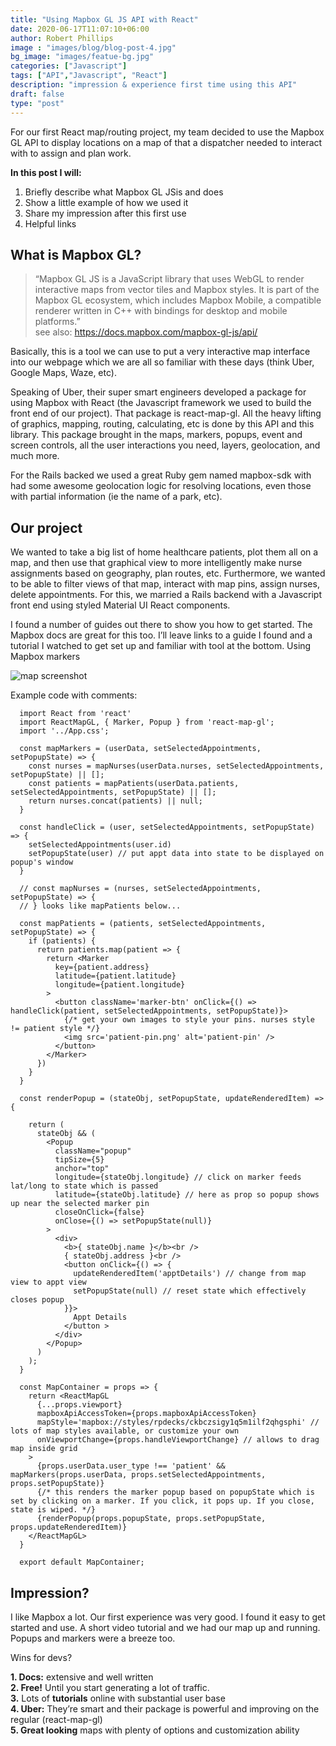 ```yaml
---
title: "Using Mapbox GL JS API with React"
date: 2020-06-17T11:07:10+06:00
author: Robert Phillips
image : "images/blog/blog-post-4.jpg"
bg_image: "images/featue-bg.jpg"
categories: ["Javascript"]
tags: ["API","Javascript", "React"]
description: "impression & experience first time using this API"
draft: false
type: "post"
---
```



For our first React map/routing project, my team decided to use the Mapbox GL API to display locations on a map of that a dispatcher needed to interact with to assign and plan work.  

**In this post I will:**  
1. Briefly describe what Mapbox GL JSis and does
2. Show a little example of how we used it
3. Share my impression after this first use
4. Helpful links

## What is Mapbox GL?
> “Mapbox GL JS is a JavaScript library that uses WebGL to render interactive maps from vector tiles and Mapbox styles. It is part of the Mapbox GL ecosystem, which includes Mapbox Mobile, a compatible renderer written in C++ with bindings for desktop and mobile platforms.”  
see also: https://docs.mapbox.com/mapbox-gl-js/api/  

Basically, this is a tool we can use to put a very interactive map interface into our webpage which we are all so familiar with these days (think Uber, Google Maps, Waze, etc).  

Speaking of Uber, their super smart engineers developed a package for using Mapbox with React (the Javascript framework we used to build the front end of our project). That package is react-map-gl. All the heavy lifting of graphics, mapping, routing, calculating, etc is done by this API and this library. This package brought in the maps, markers, popups, event and screen controls, all the user interactions you need, layers, geolocation, and much more.  

For the Rails backed we used a great Ruby gem named mapbox-sdk with had some awesome geolocation logic for resolving locations, even those with partial information (ie the name of a park, etc).  

## Our project
We wanted to take a big list of home healthcare patients, plot them all on a map, and then use that graphical view to more intelligently make nurse assignments based on geography, plan routes, etc. Furthermore, we wanted to be able to filter views of that map, interact with map pins, assign nurses, delete appointments. For this, we married a Rails backend with a Javascript front end using styled Material UI React components.  

I found a number of guides out there to show you how to get started. The Mapbox docs are great for this too. I’ll leave links to a guide I found and a tutorial I watched to get set up and familiar with tool at the bottom.
Using Mapbox markers

![map screenshot](/images/blog/dispatch-map.png)

Example code with comments:  
```
  import React from 'react'
  import ReactMapGL, { Marker, Popup } from 'react-map-gl';
  import '../App.css';

  const mapMarkers = (userData, setSelectedAppointments, setPopupState) => {
    const nurses = mapNurses(userData.nurses, setSelectedAppointments, setPopupState) || [];
    const patients = mapPatients(userData.patients, setSelectedAppointments, setPopupState) || [];
    return nurses.concat(patients) || null;
  }

  const handleClick = (user, setSelectedAppointments, setPopupState) => {
    setSelectedAppointments(user.id)
    setPopupState(user) // put appt data into state to be displayed on popup's window
  }

  // const mapNurses = (nurses, setSelectedAppointments, setPopupState) => {
  // } looks like mapPatients below...

  const mapPatients = (patients, setSelectedAppointments, setPopupState) => {
    if (patients) {
      return patients.map(patient => {
        return <Marker
          key={patient.address}
          latitude={patient.latitude}
          longitude={patient.longitude}
        >
          <button className='marker-btn' onClick={() => handleClick(patient, setSelectedAppointments, setPopupState)}>
            {/* get your own images to style your pins. nurses style != patient style */}
            <img src='patient-pin.png' alt='patient-pin' />
          </button>
        </Marker>
      })
    }
  }

  const renderPopup = (stateObj, setPopupState, updateRenderedItem) => {

    return (
      stateObj && (
        <Popup
          className="popup"
          tipSize={5}
          anchor="top"
          longitude={stateObj.longitude} // click on marker feeds lat/long to state which is passed
          latitude={stateObj.latitude} // here as prop so popup shows up near the selected marker pin
          closeOnClick={false}
          onClose={() => setPopupState(null)}
        >
          <div>
            <b>{ stateObj.name }</b><br />
            { stateObj.address }<br />
            <button onClick={() => {
              updateRenderedItem('apptDetails') // change from map view to appt view
              setPopupState(null) // reset state which effectively closes popup
            }}>
              Appt Details
            </button >
          </div>
        </Popup>
      )
    );
  }

  const MapContainer = props => {
    return <ReactMapGL
      {...props.viewport}
      mapboxApiAccessToken={props.mapboxApiAccessToken}
      mapStyle='mapbox://styles/rpdecks/ckbczsigy1q5m1ilf2qhgsphi' // lots of map styles available, or customize your own
      onViewportChange={props.handleViewportChange} // allows to drag map inside grid
    >
      {props.userData.user_type !== 'patient' && mapMarkers(props.userData, props.setSelectedAppointments, props.setPopupState)}
      {/* this renders the marker popup based on popupState which is set by clicking on a marker. If you click, it pops up. If you close, state is wiped. */}
      {renderPopup(props.popupState, props.setPopupState, props.updateRenderedItem)}
    </ReactMapGL>
  }

  export default MapContainer;
```
## Impression?
I like Mapbox a lot. Our first experience was very good. I found it easy to get started and use. A short video tutorial and we had our map up and running. Popups and markers were a breeze too.  

Wins for devs?  

**1. Docs:** extensive and well written  
**2. Free!** Until you start generating a lot of traffic.  
**3.** Lots of **tutorials** online with substantial user base  
**4. Uber:** They’re smart and their package is powerful and improving on the regular (react-map-gl)  
**5. Great looking** maps with plenty of options and customization ability